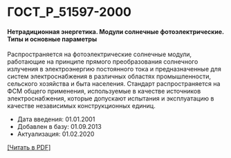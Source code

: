 # ГОСТ_Р_51597-2000

#### Нетрадиционная энергетика. Модули солнечные фотоэлектрические. Типы и основные параметры

Распространяется на фотоэлектрические солнечные модули, работающие на принципе прямого преобразования солнечного излучения в электроэнергию постоянного тока и предназначенные для систем электроснабжения в различных областях промышленности, сельского хозяйства и быта населения. Стандарт распространяется на ФСМ общего применения, используемые в качестве источников электроснабжения, которые допускают испытания и эксплуатацию в качестве независимых конструкционных единиц.

- Дата введения: 01.01.2001
- Добавлен в базу: 01.09.2013
- Актуализация: 01.02.2020

<a href="https://standartgost.ru/g/ГОСТ_Р_51597-2000.pdf">[Читать в PDF]</a>